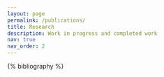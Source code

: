 ```yaml
---
layout: page
permalink: /publications/
title: Research
description: Work in progress and completed work
nav: true
nav_order: 2
---
```


<!-- _pages/publications.md -->
<div class="publications">

{% bibliography %}

</div>
